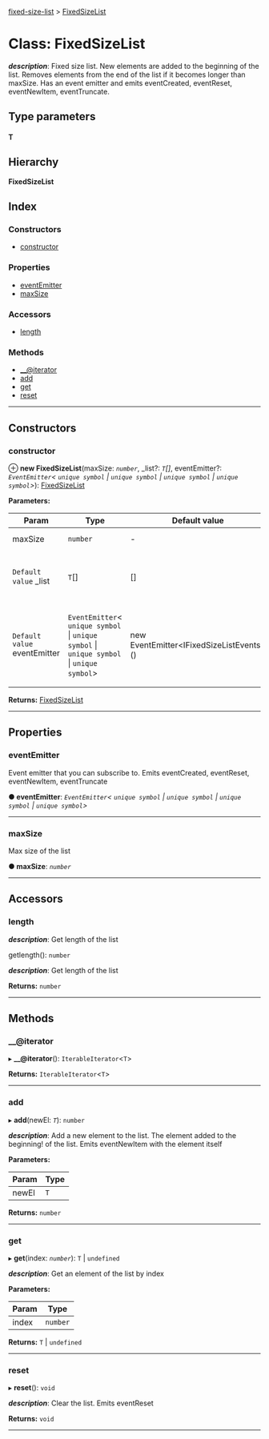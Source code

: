[fixed-size-list](../README.md) > [FixedSizeList](../classes/fixedsizelist.md)

# Class: FixedSizeList

_**description**_: Fixed size list. New elements are added to the beginning of the list. Removes elements from the end of the list if it becomes longer than maxSize. Has an event emitter and emits eventCreated, eventReset, eventNewItem, eventTruncate.

## Type parameters

#### T

## Hierarchy

**FixedSizeList**

## Index

### Constructors

- [constructor](fixedsizelist.md#constructor)

### Properties

- [eventEmitter](fixedsizelist.md#eventemitter)
- [maxSize](fixedsizelist.md#maxsize)

### Accessors

- [length](fixedsizelist.md#length)

### Methods

- [\_\_@iterator](fixedsizelist.md#___iterator)
- [add](fixedsizelist.md#add)
- [get](fixedsizelist.md#get)
- [reset](fixedsizelist.md#reset)

---

## Constructors

<a id="constructor"></a>

### constructor

⊕ **new FixedSizeList**(maxSize: _`number`_, \_list?: _`T`[]_, eventEmitter?: _`EventEmitter`< `unique symbol` &#124; `unique symbol` &#124; `unique symbol` &#124; `unique symbol`>_): [FixedSizeList](fixedsizelist.md)

**Parameters:**

| Param                        | Type                                                                                                  | Default value                                  | Description                                                                                          |
| ---------------------------- | ----------------------------------------------------------------------------------------------------- | ---------------------------------------------- | ---------------------------------------------------------------------------------------------------- |
| maxSize                      | `number`                                                                                              | -                                              | Max size of the list                                                                                 |
| `Default value` \_list       | `T`[]                                                                                                 | []                                             | Initial values of the list. Truncated if it's longer than maxSize                                    |
| `Default value` eventEmitter | `EventEmitter`< `unique symbol` &#124; `unique symbol` &#124; `unique symbol` &#124; `unique symbol`> | new EventEmitter&lt;IFixedSizeListEvents&gt;() | Event emitter that you can subscribe to. Emits eventCreated, eventReset, eventNewItem, eventTruncate |

**Returns:** [FixedSizeList](fixedsizelist.md)

---

## Properties

<a id="eventemitter"></a>

### eventEmitter

Event emitter that you can subscribe to. Emits eventCreated, eventReset, eventNewItem, eventTruncate

**● eventEmitter**: _`EventEmitter`< `unique symbol` &#124; `unique symbol` &#124; `unique symbol` &#124; `unique symbol`>_

---

<a id="maxsize"></a>

### maxSize

Max size of the list

**● maxSize**: _`number`_

---

## Accessors

<a id="length"></a>

### length

_**description**_: Get length of the list

getlength(): `number`

_**description**_: Get length of the list

**Returns:** `number`

---

## Methods

<a id="___iterator"></a>

### \_\_@iterator

▸ **\_\_@iterator**(): `IterableIterator`<`T`>

**Returns:** `IterableIterator`<`T`>

---

<a id="add"></a>

### add

▸ **add**(newEl: _`T`_): `number`

_**description**_: Add a new element to the list. The element added to the beginning! of the list. Emits eventNewItem with the element itself

**Parameters:**

| Param | Type |
| ----- | ---- |
| newEl | `T`  |

**Returns:** `number`

---

<a id="get"></a>

### get

▸ **get**(index: _`number`_): `T` &#124; `undefined`

_**description**_: Get an element of the list by index

**Parameters:**

| Param | Type     |
| ----- | -------- |
| index | `number` |

**Returns:** `T` &#124; `undefined`

---

<a id="reset"></a>

### reset

▸ **reset**(): `void`

_**description**_: Clear the list. Emits eventReset

**Returns:** `void`

---
